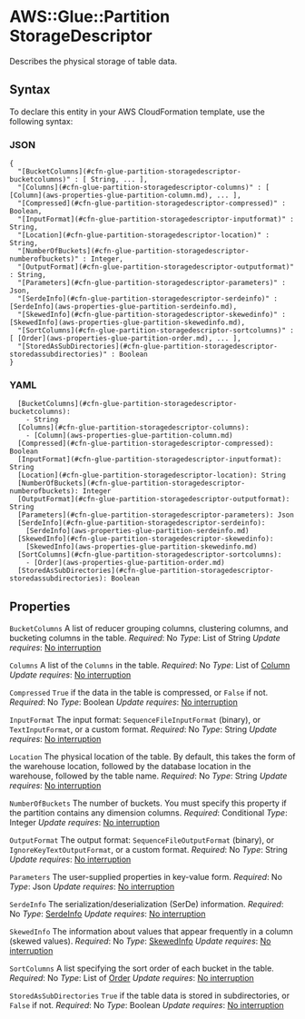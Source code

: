 # AWS::Glue::Partition StorageDescriptor<a name="aws-properties-glue-partition-storagedescriptor"></a>

Describes the physical storage of table data\.

## Syntax<a name="aws-properties-glue-partition-storagedescriptor-syntax"></a>

To declare this entity in your AWS CloudFormation template, use the following syntax:

### JSON<a name="aws-properties-glue-partition-storagedescriptor-syntax.json"></a>

```
{
  "[BucketColumns](#cfn-glue-partition-storagedescriptor-bucketcolumns)" : [ String, ... ],
  "[Columns](#cfn-glue-partition-storagedescriptor-columns)" : [ [Column](aws-properties-glue-partition-column.md), ... ],
  "[Compressed](#cfn-glue-partition-storagedescriptor-compressed)" : Boolean,
  "[InputFormat](#cfn-glue-partition-storagedescriptor-inputformat)" : String,
  "[Location](#cfn-glue-partition-storagedescriptor-location)" : String,
  "[NumberOfBuckets](#cfn-glue-partition-storagedescriptor-numberofbuckets)" : Integer,
  "[OutputFormat](#cfn-glue-partition-storagedescriptor-outputformat)" : String,
  "[Parameters](#cfn-glue-partition-storagedescriptor-parameters)" : Json,
  "[SerdeInfo](#cfn-glue-partition-storagedescriptor-serdeinfo)" : [SerdeInfo](aws-properties-glue-partition-serdeinfo.md),
  "[SkewedInfo](#cfn-glue-partition-storagedescriptor-skewedinfo)" : [SkewedInfo](aws-properties-glue-partition-skewedinfo.md),
  "[SortColumns](#cfn-glue-partition-storagedescriptor-sortcolumns)" : [ [Order](aws-properties-glue-partition-order.md), ... ],
  "[StoredAsSubDirectories](#cfn-glue-partition-storagedescriptor-storedassubdirectories)" : Boolean
}
```

### YAML<a name="aws-properties-glue-partition-storagedescriptor-syntax.yaml"></a>

```
  [BucketColumns](#cfn-glue-partition-storagedescriptor-bucketcolumns):
    - String
  [Columns](#cfn-glue-partition-storagedescriptor-columns):
    - [Column](aws-properties-glue-partition-column.md)
  [Compressed](#cfn-glue-partition-storagedescriptor-compressed): Boolean
  [InputFormat](#cfn-glue-partition-storagedescriptor-inputformat): String
  [Location](#cfn-glue-partition-storagedescriptor-location): String
  [NumberOfBuckets](#cfn-glue-partition-storagedescriptor-numberofbuckets): Integer
  [OutputFormat](#cfn-glue-partition-storagedescriptor-outputformat): String
  [Parameters](#cfn-glue-partition-storagedescriptor-parameters): Json
  [SerdeInfo](#cfn-glue-partition-storagedescriptor-serdeinfo):
    [SerdeInfo](aws-properties-glue-partition-serdeinfo.md)
  [SkewedInfo](#cfn-glue-partition-storagedescriptor-skewedinfo):
    [SkewedInfo](aws-properties-glue-partition-skewedinfo.md)
  [SortColumns](#cfn-glue-partition-storagedescriptor-sortcolumns):
    - [Order](aws-properties-glue-partition-order.md)
  [StoredAsSubDirectories](#cfn-glue-partition-storagedescriptor-storedassubdirectories): Boolean
```

## Properties<a name="aws-properties-glue-partition-storagedescriptor-properties"></a>

`BucketColumns`  <a name="cfn-glue-partition-storagedescriptor-bucketcolumns"></a>
A list of reducer grouping columns, clustering columns, and bucketing columns in the table\.
*Required*: No
*Type*: List of String
*Update requires*: [No interruption](https://docs.aws.amazon.com/AWSCloudFormation/latest/UserGuide/using-cfn-updating-stacks-update-behaviors.html#update-no-interrupt)

`Columns`  <a name="cfn-glue-partition-storagedescriptor-columns"></a>
A list of the `Columns` in the table\.
*Required*: No
*Type*: List of [Column](aws-properties-glue-partition-column.md)
*Update requires*: [No interruption](https://docs.aws.amazon.com/AWSCloudFormation/latest/UserGuide/using-cfn-updating-stacks-update-behaviors.html#update-no-interrupt)

`Compressed`  <a name="cfn-glue-partition-storagedescriptor-compressed"></a>
 `True` if the data in the table is compressed, or `False` if not\.
*Required*: No
*Type*: Boolean
*Update requires*: [No interruption](https://docs.aws.amazon.com/AWSCloudFormation/latest/UserGuide/using-cfn-updating-stacks-update-behaviors.html#update-no-interrupt)

`InputFormat`  <a name="cfn-glue-partition-storagedescriptor-inputformat"></a>
The input format: `SequenceFileInputFormat` \(binary\), or `TextInputFormat`, or a custom format\.
*Required*: No
*Type*: String
*Update requires*: [No interruption](https://docs.aws.amazon.com/AWSCloudFormation/latest/UserGuide/using-cfn-updating-stacks-update-behaviors.html#update-no-interrupt)

`Location`  <a name="cfn-glue-partition-storagedescriptor-location"></a>
The physical location of the table\. By default, this takes the form of the warehouse location, followed by the database location in the warehouse, followed by the table name\.
*Required*: No
*Type*: String
*Update requires*: [No interruption](https://docs.aws.amazon.com/AWSCloudFormation/latest/UserGuide/using-cfn-updating-stacks-update-behaviors.html#update-no-interrupt)

`NumberOfBuckets`  <a name="cfn-glue-partition-storagedescriptor-numberofbuckets"></a>
The number of buckets\.
You must specify this property if the partition contains any dimension columns\.
*Required*: Conditional
*Type*: Integer
*Update requires*: [No interruption](https://docs.aws.amazon.com/AWSCloudFormation/latest/UserGuide/using-cfn-updating-stacks-update-behaviors.html#update-no-interrupt)

`OutputFormat`  <a name="cfn-glue-partition-storagedescriptor-outputformat"></a>
The output format: `SequenceFileOutputFormat` \(binary\), or `IgnoreKeyTextOutputFormat`, or a custom format\.
*Required*: No
*Type*: String
*Update requires*: [No interruption](https://docs.aws.amazon.com/AWSCloudFormation/latest/UserGuide/using-cfn-updating-stacks-update-behaviors.html#update-no-interrupt)

`Parameters`  <a name="cfn-glue-partition-storagedescriptor-parameters"></a>
The user\-supplied properties in key\-value form\.
*Required*: No
*Type*: Json
*Update requires*: [No interruption](https://docs.aws.amazon.com/AWSCloudFormation/latest/UserGuide/using-cfn-updating-stacks-update-behaviors.html#update-no-interrupt)

`SerdeInfo`  <a name="cfn-glue-partition-storagedescriptor-serdeinfo"></a>
The serialization/deserialization \(SerDe\) information\.
*Required*: No
*Type*: [SerdeInfo](aws-properties-glue-partition-serdeinfo.md)
*Update requires*: [No interruption](https://docs.aws.amazon.com/AWSCloudFormation/latest/UserGuide/using-cfn-updating-stacks-update-behaviors.html#update-no-interrupt)

`SkewedInfo`  <a name="cfn-glue-partition-storagedescriptor-skewedinfo"></a>
The information about values that appear frequently in a column \(skewed values\)\.
*Required*: No
*Type*: [SkewedInfo](aws-properties-glue-partition-skewedinfo.md)
*Update requires*: [No interruption](https://docs.aws.amazon.com/AWSCloudFormation/latest/UserGuide/using-cfn-updating-stacks-update-behaviors.html#update-no-interrupt)

`SortColumns`  <a name="cfn-glue-partition-storagedescriptor-sortcolumns"></a>
A list specifying the sort order of each bucket in the table\.
*Required*: No
*Type*: List of [Order](aws-properties-glue-partition-order.md)
*Update requires*: [No interruption](https://docs.aws.amazon.com/AWSCloudFormation/latest/UserGuide/using-cfn-updating-stacks-update-behaviors.html#update-no-interrupt)

`StoredAsSubDirectories`  <a name="cfn-glue-partition-storagedescriptor-storedassubdirectories"></a>
 `True` if the table data is stored in subdirectories, or `False` if not\.
*Required*: No
*Type*: Boolean
*Update requires*: [No interruption](https://docs.aws.amazon.com/AWSCloudFormation/latest/UserGuide/using-cfn-updating-stacks-update-behaviors.html#update-no-interrupt)
